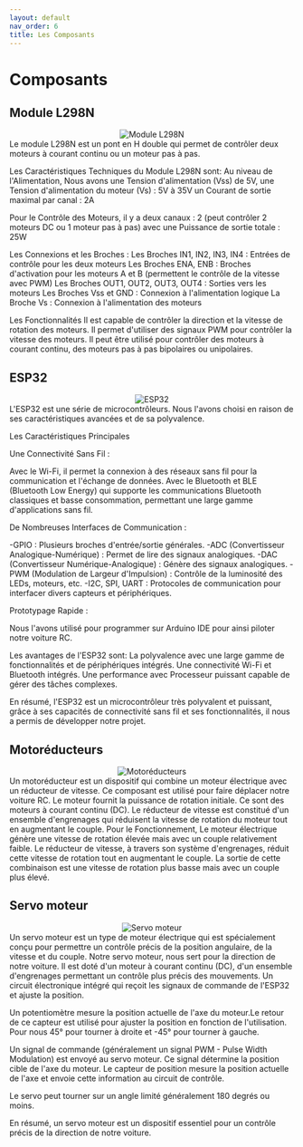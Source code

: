 ```yaml
---
layout: default
nav_order: 6
title: Les Composants
---
```


# Composants

## Module L298N
<div style="text-align: center;">
  <img src="https://github.com/Makerspace-Amiens/2024-RCMiniCar/assets/119036120/4caf6cfc-dca9-463f-9fda-d6230316d020" alt="Module L298N" style="max-width: 100%; height: auto;">
</div>
<div style="text-align: left;">
  Le module L298N est un pont en H double qui permet de contrôler deux moteurs à courant continu ou un moteur pas à pas.

  Les Caractéristiques Techniques du Module L298N sont: Au niveau de l'Alimentation, Nous avons une Tension d'alimentation (Vss) de 5V, une Tension d'alimentation du moteur (Vs) : 5V à 35V
  un Courant de sortie maximal par canal : 2A

  Pour le Contrôle des Moteurs, il y a deux canaux : 2 (peut contrôler 2 moteurs DC ou 1 moteur pas à pas)
  avec une Puissance de sortie totale : 25W

  Les Connexions et les Broches :
  Les Broches IN1, IN2, IN3, IN4 : Entrées de contrôle pour les deux moteurs
  Les Broches ENA, ENB : Broches d'activation pour les moteurs A et B (permettent le contrôle de la vitesse avec PWM)
  Les Broches OUT1, OUT2, OUT3, OUT4 : Sorties vers les moteurs
  Les Broches Vss et GND : Connexion à l'alimentation logique
  La Broche Vs : Connexion à l'alimentation des moteurs

  Les Fonctionnalités
  Il est capable de contrôler la direction et la vitesse de rotation des moteurs.
  Il permet d'utiliser des signaux PWM pour contrôler la vitesse des moteurs.
  Il peut être utilisé pour contrôler des moteurs à courant continu, des moteurs pas à pas bipolaires ou unipolaires.
</div>

## ESP32
<div style="text-align: center;">
  <img src="https://github.com/Makerspace-Amiens/2024-RCMiniCar/assets/119036120/ad03aea4-64e6-4665-afeb-1f5298d81053" alt="ESP32" style="max-width: 100%; height: auto;">
</div>
<div style="text-align: left;">
  L'ESP32 est une série de microcontrôleurs. Nous l'avons choisi en raison de ses caractéristiques avancées et de sa polyvalence.

  Les Caractéristiques Principales

  Une Connectivité Sans Fil :

  Avec le Wi-Fi, il permet la connexion à des réseaux sans fil pour la communication et l'échange de données.
  Avec le Bluetooth et BLE (Bluetooth Low Energy) qui supporte les communications Bluetooth classiques et basse consommation, permettant une large gamme d'applications sans fil.

  De Nombreuses Interfaces de Communication :

  -GPIO : Plusieurs broches d'entrée/sortie générales.
  -ADC (Convertisseur Analogique-Numérique) : Permet de lire des signaux analogiques.
  -DAC (Convertisseur Numérique-Analogique) : Génère des signaux analogiques.
  -PWM (Modulation de Largeur d'Impulsion) : Contrôle de la luminosité des LEDs, moteurs, etc.
  -I2C, SPI, UART : Protocoles de communication pour interfacer divers capteurs et périphériques.

  Prototypage Rapide :

  Nous l'avons utilisé pour programmer sur Arduino IDE pour ainsi piloter notre voiture RC.

  Les avantages de l'ESP32 sont:
  La polyvalence avec une large gamme de fonctionnalités et de périphériques intégrés.
  Une connectivité Wi-Fi et Bluetooth intégrés.
  Une performance avec Processeur puissant capable de gérer des tâches complexes.

  En résumé, l'ESP32 est un microcontrôleur très polyvalent et puissant, grâce à ses capacités de connectivité sans fil et ses fonctionnalités, il nous a permis de développer notre projet.
</div>

## Motoréducteurs
<div style="text-align: center;">
  <img src="https://github.com/Makerspace-Amiens/2024-RCMiniCar/assets/119036120/f5f1fc59-07f4-4a66-be3b-e9adf92d67cb" alt="Motoréducteurs" style="max-width: 100%; height: auto;">
</div>
<div style="text-align: left;">
  Un motoréducteur est un dispositif qui combine un moteur électrique avec un réducteur de vitesse. Ce composant est utilisé pour faire déplacer notre voiture RC.
  Le moteur fournit la puissance de rotation initiale.
  Ce sont des moteurs à courant continu (DC).
  Le réducteur de vitesse est constitué d'un ensemble d'engrenages qui réduisent la vitesse de rotation du moteur tout en augmentant le couple.
  Pour le Fonctionnement,
  Le moteur électrique génère une vitesse de rotation élevée mais avec un couple relativement faible. Le réducteur de vitesse, à travers son système d'engrenages, réduit cette vitesse de rotation tout en augmentant le couple. La sortie de cette combinaison est une vitesse de rotation plus basse mais avec un couple plus élevé.
</div>

## Servo moteur
<div style="text-align: center;">
  <img src="https://github.com/Makerspace-Amiens/2024-RCMiniCar/assets/119036120/433fb176-6166-40e2-983d-1432308893cb" alt="Servo moteur" style="max-width: 100%; height: auto;">
</div>
<div style="text-align: left;">
  Un servo moteur est un type de moteur électrique qui est spécialement conçu pour permettre un contrôle précis de la position angulaire, de la vitesse et du couple. Notre servo moteur, nous sert pour la direction de notre voiture.
  Il est doté d'un moteur à courant continu (DC), d'un ensemble d'engrenages  permettant un contrôle plus précis des mouvements.
  Un circuit électronique intégré qui reçoit les signaux de commande de l'ESP32 et ajuste la position.

  Un potentiomètre mesure la position actuelle de l'axe du moteur.Le retour de ce capteur est utilisé pour ajuster la position en fonction de l'utilisation. Pour nous 45° pour tourner à droite et -45° pour tourner à gauche.

  Un signal de commande (généralement un signal PWM - Pulse Width Modulation) est envoyé au servo moteur.
  Ce signal détermine la position cible de l'axe du moteur.
  Le capteur de position mesure la position actuelle de l'axe et envoie cette information au circuit de contrôle.

  Le servo peut tourner sur un angle limité généralement 180 degrés ou moins.

  En résumé, un servo moteur est un dispositif essentiel pour un contrôle précis de la direction de notre voiture.
</div>
